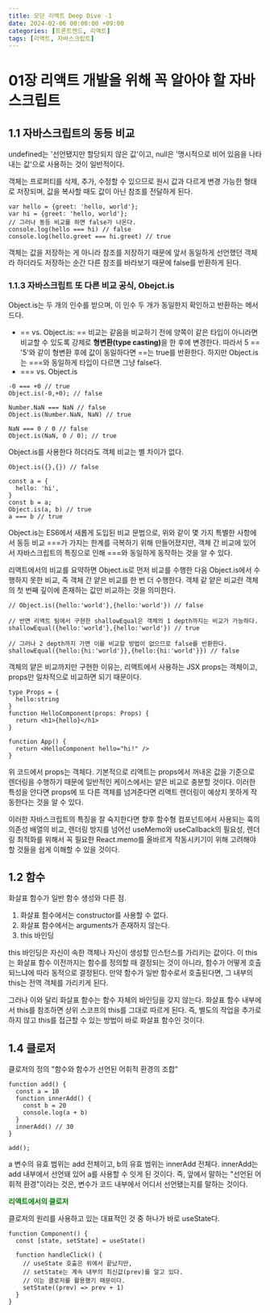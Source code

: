 ```yaml
---
title: 모던 리액트 Deep Dive -1
date: 2024-02-06 00:00:00 +09:00
categories: [프론트엔드, 리액트]
tags: [리액트, 자바스크립트]
---
```


# 01장 리액트 개발을 위해 꼭 알아야 할 자바스크립트

## 1.1 자바스크립트의 동등 비교

undefined는 '선언됐지만 할당되지 않은 값'이고, null은 '명시적으로 비어 있음을 나타내는 값'으로 사용하는 것이 일반적이다.

객체는 프로퍼티를 삭제, 추가, 수정할 수 있으므로 원시 값과 다르게 변경 가능한 형태로 저장되며, 값을 복사할 때도 값이 아닌 참조를 전달하게 된다.

```
var hello = {greet: 'hello, world'};
var hi = {greet: 'hello, world'};
// 그러나 동등 비교를 하면 false가 나온다.
console.log(hello === hi) // false
console.log(hello.greet === hi.greet) // true
```

객체는 값을 저장하는 게 아니라 참조를 저장하기 때문에 앞서 동일하게 선언했던 객체라 하더라도 저장하는 순간 다른 참조를 바라보기 때문에 false를 반환하게 된다.

### 1.1.3 자바스크립트 또 다른 비교 공식, Obejct.is

Object.is는 두 개의 인수를 받으며, 이 인수 두 개가 동일한지 확인하고 반환하는 메서드다.

- == vs. Object.is: == 비교는 같음을 비교하기 전에 양쪽이 같은 타입이 아니라면 비교할 수 있도록 강제로 <b>형변환(type casting)</b>을 한 후에 변경한다. 따라서 5 == '5'와 같이 형변환 후에 값이 동일하다면 ==는 true를 반환한다. 하지만 Object.is는 ===와 동일하게 타입이 다르면 그냥 false다.
- === vs. Object.is

```
-0 === +0 // true
Object.is(-0,+0); // false

Number.NaN === NaN // false
Object.is(Number.NaN, NaN) // true

NaN === 0 / 0 // false
Object.is(NaN, 0 / 0); // true
```

Object.is를 사용한다 하더라도 객체 비교는 별 차이가 없다.

```
Object.is({},{}) // false

const a = {
  hello: 'hi',
}
const b = a;
Object.is(a, b) // true
a === b // true
```

Object.is는 ES6에서 새롭게 도입된 비교 문법으로, 위와 같이 몇 가지 특별한 사항에서 동등 비교 ===가 가지는 한계를 극복하기 위해 만들어졌지만, 객체 간 비교에 있어서 자바스크립트의 특징으로 인해 ===와 동일하게 동작하는 것을 알 수 있다.

리액트에서의 비교를 요약하면 Object.is로 먼저 비교를 수행한 다음 Object.is에서 수행하지 못한 비교, 즉 객체 간 얕은 비교를 한 번 더 수행한다. 객체 같 얕은 비교란 객체의 첫 번째 깊이에 존재하는 값만 비교하는 것을 의미한다.

```
// Object.is({hello:'world'},{hello:'world'}) // false

// 반면 리액트 팀에서 구현한 shallowEqual은 객체의 1 depth까지는 비교가 가능하다.
shallowEqual({hello:'world'},{hello:'world'}) // true

// 그러나 2 depth까지 가면 이를 비교할 방법이 없으므로 false를 반환한다.
shallowEqual({hello:{hi:'world'}},{hello:{hi:'world'}}) // false
```

객체의 얕은 비교까지만 구현한 이유는, 리액트에서 사용하는 JSX props는 객체이고, props만 일차적으로 비교하면 되기 때문이다.

```
type Props = {
  hello:string
}
function HelloComponent(props: Props) {
  return <h1>{hello}</h1>
}

function App() {
  return <HelloComponent hello="hi!" />
}
```

위 코드에서 props는 객체다. 기본적으로 리액트는 props에서 꺼내온 값을 기준으로 렌더링을 수행하기 때문에 일반적인 케이스에서는 얕은 비교로 충분할 것이다. 이러한 특성을 안다면 props에 또 다른 객체를 넘겨준다면 리액트 렌더링이 예상치 못하게 작동한다는 것을 알 수 있다.

이러한 자바스크립트의 특징을 잘 숙지한다면 향후 함수형 컴포넌트에서 사용되는 훅의 의존성 배열의 비교, 렌더링 방지를 넘어선 useMemo와 useCallback의 필요성, 렌더링 최적화를 위해서 꼭 필요한 React.memo를 올바르게 작동시키기이 위해 고려해야 할 것들을 쉽게 이해할 수 있을 것이다.

## 1.2 함수

화살표 함수가 일반 함수 생성와 다른 점.

1. 화살표 함수에서는 constructor를 사용할 수 없다.
2. 화살표 함수에서는 arguments가 존재하지 않는다.
3. this 바인딩

this 바인딩은 자신이 속한 객체나 자신이 생성할 인스턴스를 가리키는 값이다. 이 this는 화살표 함수 이전까지는 함수를 정의할 때 결정되는 것이 아니라, 함수가 어떻게 호출되느냐에 따라 동적으로 결정된다. 만약 함수가 일반 함수로서 호출된다면, 그 내부의 this는 전역 객체를 가리키게 된다.

그러나 이와 달리 화살표 함수는 함수 자체의 바인딩을 갖지 않는다. 화살표 함수 내부에서 this를 참조하면 상위 스코프의 this를 그대로 따르게 된다.
즉, 별도의 작업을 추가로 하지 않고 this를 접근할 수 있는 방법이 바로 화살표 함수인 것이다.

## 1.4 클로저

클로저의 정의 "함수와 함수가 선언된 어휘적 환경의 조합"

```
function add() {
  const a = 10
  function innerAdd() {
    const b = 20
    console.log(a + b)
  }
  innerAdd() // 30
}

add();
```

a 변수의 유효 범위는 add 전체이고, b의 유효 범위는 innerAdd 전체다. innerAdd는 add 내부에서 선언돼 있어 a를 사용할 수 잇게 된 것이다. 즉, 앞에서 말하는 "선언된 어휘적 환경"이라는 것은, 변수가 코드 내부에서 어디서 선언됐는지를 말하는 것이다.

<span style='color:#008000;font-weight:bold'>리액트에서의 클로저</span>

클로저의 원리를 사용하고 있는 대표적인 것 중 하나가 바로 useState다.

```
function Component() {
  const [state, setState] = useState()

  function handleClick() {
    // useState 호출은 위에서 끝났지만,
    // setState는 계속 내부의 최신값(prev)를 알고 있다.
    // 이는 클로저를 활용했기 때문이다.
    setState((prev) => prev + 1)
  }
}
```
